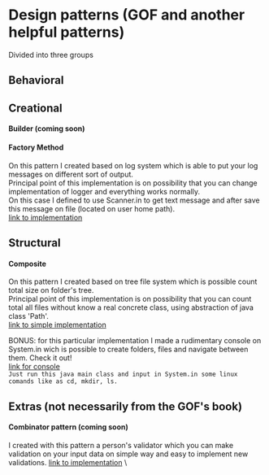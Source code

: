 # Design patterns (GOF and another helpful patterns)
Divided into three groups

## Behavioral
## Creational
#### Builder (coming soon)

#### Factory Method
On this pattern I created based on log system which is able to put your log messages on different sort of output.\
Principal point of this implementation is on possibility that you can change implementation of logger and everything works normally.\
On this case I defined to use Scanner.in to get text message and after save this message on file (located on user home path).\
[link to implementation](https://github.com/marlonklc/design-patterns/blob/master/src/main/java/com/marlonklc/designpatterns/creational/FactoryMethod/FactoryMethodApp.java)


## Structural
#### Composite
On this pattern I created based on tree file system which is possible count total size on folder's tree.\
Principal point of this implementation is on possibility that you can count total all files without know a real concrete class, using abstraction of java class 'Path'.\
[link to simple implementation](https://github.com/marlonklc/design-patterns/blob/master/src/main/java/com/marlonklc/designpatterns/structural/Composite/CompositeApp.java)

BONUS: for this particular implementation I made a rudimentary console on System.in wich is possible to create folders, files and navigate between them. Check it out!\
[link for console](https://github.com/marlonklc/design-patterns/blob/master/src/main/java/com/marlonklc/designpatterns/structural/Composite/TerminalCompositeApp.java) \
`Just run this java main class and input in System.in some linux comands like as cd, mkdir, ls.`

## Extras (not necessarily from the GOF's book)
#### Combinator pattern (coming soon)
I created with this pattern a person's validator which you can make validation on your input data on simple way and easy to implement new validations.
[link to implementation](https://github.com/marlonklc/design-patterns/blob/master/src/main/java/com/marlonklc/designpatterns/extras/CombinatorPattern/CombinatorPatternApp.java) \